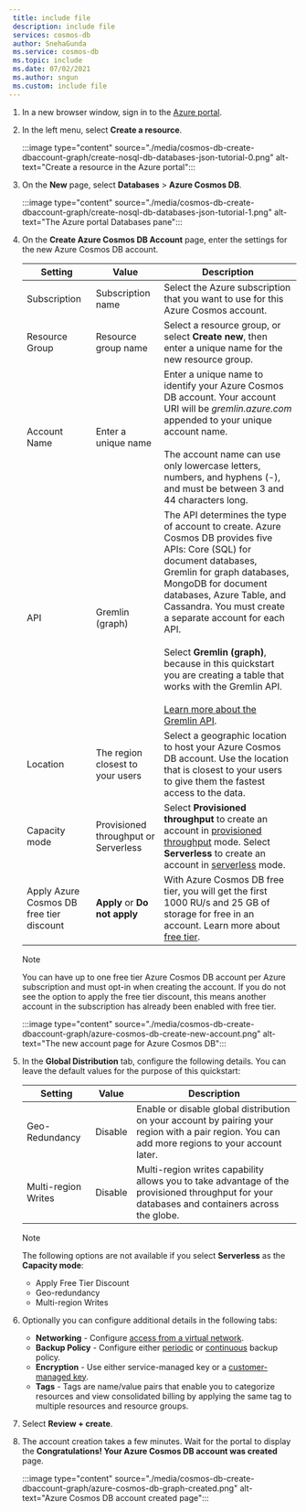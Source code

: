 ```yaml
---
 title: include file
 description: include file
 services: cosmos-db
 author: SnehaGunda
 ms.service: cosmos-db
 ms.topic: include
 ms.date: 07/02/2021
 ms.author: sngun
 ms.custom: include file
---
```


1. In a new browser window, sign in to the [Azure portal](https://portal.azure.com/).

2. In the left menu, select **Create a resource**.
   
   :::image type="content" source="./media/cosmos-db-create-dbaccount-graph/create-nosql-db-databases-json-tutorial-0.png" alt-text="Create a resource in the Azure portal":::   

3. On the **New** page, select **Databases** > **Azure Cosmos DB**.

   :::image type="content" source="./media/cosmos-db-create-dbaccount-graph/create-nosql-db-databases-json-tutorial-1.png" alt-text="The Azure portal Databases pane":::      

3. On the **Create Azure Cosmos DB Account** page, enter the settings for the new Azure Cosmos DB account. 
 
   |Setting|Value|Description |
   |---|---|---|
   |Subscription|Subscription name|Select the Azure subscription that you want to use for this Azure Cosmos account. |
   |Resource Group|Resource group name|Select a resource group, or select **Create new**, then enter a unique name for the new resource group. |
   |Account Name|Enter a unique name|Enter a unique name to identify your Azure Cosmos DB account. Your account URI will be *gremlin.azure.com* appended to your unique account name.<br><br>The account name can use only lowercase letters, numbers, and hyphens (-), and must be between 3 and 44 characters long.|
   API|Gremlin (graph)|The API determines the type of account to create. Azure Cosmos DB provides five APIs: Core (SQL) for document databases, Gremlin for graph databases, MongoDB for document databases, Azure Table, and Cassandra. You must create a separate account for each API. <br><br>Select **Gremlin (graph)**, because in this quickstart you are creating a table that works with the Gremlin API. <br><br>[Learn more about the Gremlin API](../graph-introduction.md).|
   |Location|The region closest to your users|Select a geographic location to host your Azure Cosmos DB account. Use the location that is closest to your users to give them the fastest access to the data.|
   |Capacity mode|Provisioned throughput or Serverless|Select **Provisioned throughput** to create an account in [provisioned throughput](../set-throughput.md) mode. Select **Serverless** to create an account in [serverless](../serverless.md) mode.|
   |Apply Azure Cosmos DB free tier discount|**Apply** or **Do not apply**|With Azure Cosmos DB free tier, you will get the first 1000 RU/s and 25 GB of storage for free in an account. Learn more about [free tier](https://azure.microsoft.com/pricing/details/cosmos-db/).|

   > [!NOTE]
   > You can have up to one free tier Azure Cosmos DB account per Azure subscription and must opt-in when creating the account. If you do not see the option to apply the free tier discount, this means another account in the subscription has already been enabled with free tier.

   :::image type="content" source="./media/cosmos-db-create-dbaccount-graph/azure-cosmos-db-create-new-account.png" alt-text="The new account page for Azure Cosmos DB":::   

1. In the **Global Distribution** tab, configure the following details. You can leave the default values for the purpose of this quickstart:

   |Setting|Value|Description |
   |---|---|---|
   |Geo-Redundancy|Disable|Enable or disable global distribution on your account by pairing your region with a pair region. You can add more regions to your account later.|
   |Multi-region Writes|Disable|Multi-region writes capability allows you to take advantage of the provisioned throughput for your databases and containers across the globe.|

   > [!NOTE]
   > The following options are not available if you select **Serverless** as the **Capacity mode**:
   > - Apply Free Tier Discount
   > - Geo-redundancy
   > - Multi-region Writes

1. Optionally you can configure additional details in the following tabs:

   * **Networking** - Configure [access from a virtual network](../how-to-configure-vnet-service-endpoint.md).
   * **Backup Policy** - Configure either [periodic](../configure-periodic-backup-restore.md) or [continuous](../continuous-backup-restore-portal.md) backup policy.
   * **Encryption** - Use either service-managed key or a [customer-managed key](../how-to-setup-cmk.md#create-a-new-azure-cosmos-account).
   * **Tags** - Tags are name/value pairs that enable you to categorize resources and view consolidated billing by applying the same tag to multiple resources and resource groups.

1. Select **Review + create**.

1. The account creation takes a few minutes. Wait for the portal to display the **Congratulations! Your Azure Cosmos DB account was created** page.

   :::image type="content" source="./media/cosmos-db-create-dbaccount-graph/azure-cosmos-db-graph-created.png" alt-text="Azure Cosmos DB account created page":::   